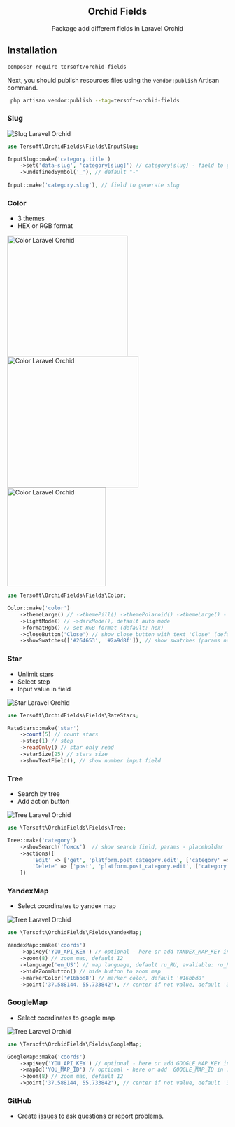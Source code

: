 <h2 align="center">Orchid Fields</h2>
<p align="center">Package add different fields in Laravel Orchid</p>


## Installation
```bash
composer require tersoft/orchid-fields
```

Next, you should publish resources files using the `vendor:publish` Artisan command.

```bash
 php artisan vendor:publish --tag=tersoft-orchid-fields
```


### Slug
<p align="left"><img src="http://terberry.ru/other-files/slug.jpg" alt="Slug Laravel Orchid"></p>

```php
use Tersoft\OrchidFields\Fields\InputSlug;

InputSlug::make('category.title')
    ->set('data-slug', 'category[slug]') // category[slug] - field to generate slug
    ->undefinedSymbol('_'), // default "-"
    
Input::make('category.slug'), // field to generate slug
```


### Color
- 3 themes
- HEX or RGB format
<p align="left">
    <img src="http://terberry.ru/other-files/color-hex.jpg" alt="Color Laravel Orchid" width="275px">
    <img src="http://terberry.ru/other-files/color-hex-2.jpg" alt="Color Laravel Orchid" width="300px">
    <img src="http://terberry.ru/other-files/color-rgb.jpg" alt="Color Laravel Orchid" width="225px">
</p>

```php
use Tersoft\OrchidFields\Fields\Color;

Color::make('color')
    ->themeLarge() // ->themePill() ->themePolaroid() ->themeLarge() - available themes
    ->lightMode() // ->darkMode(), default auto mode
    ->formatRgb() // set RGB format (default: hex)
    ->closeButton('Close') // show close button with text 'Close' (default: not show)
    ->showSwatches(['#264653', '#2a9d8f']), // show swatches (params not required default ['#264653', '#2a9d8f', '#e9c46a', '#f4a261', '#e76f51', '#d62828', '#023e8a', '#0077b6', '#0096c7', '#00b4d8', '#48cae4', ])
```


### Star
- Unlimit stars
- Select step
- Input value in field
<p align="left"><img src="http://terberry.ru/other-files/star.jpg" alt="Star Laravel Orchid"></p>

```php
use Tersoft\OrchidFields\Fields\RateStars;

RateStars::make('star')
    ->count(5) // count stars
    ->step(1) // step
    ->readOnly() // star only read
    ->starSize(25) // stars size
    ->showTextField(), // show number input field
```


### Tree
- Search by tree
- Add action button

<p align="left"><img src="http://terberry.ru/other-files/tree.jpg" alt="Tree Laravel Orchid"></p>

```php
use \Tersoft\OrchidFields\Fields\Tree;

Tree::make('category')
    ->showSearch('Поиск')  // show search field, params - placeholder
    ->actions([
        'Edit' => ['get', 'platform.post_category.edit', ['category' => '_id']], // Edit - name, get - method, platform.post_category.edit - route name, ['category' => '_id'] - params to route
        'Delete' => ['post', 'platform.post_category.edit', ['category' => '_id'], '/remove'], // Delete - name, post - method, platform.post_category.edit - route name, ['category' => '_id'] - params to route, /remove - postscript at the end
    ])
```



### YandexMap
- Select coordinates to yandex map

<p align="left"><img src="http://terberry.ru/other-files/yandex-map.jpg" alt="Tree Laravel Orchid"></p>

```php
use \Tersoft\OrchidFields\Fields\YandexMap;

YandexMap::make('coords')
    ->apiKey('YOU_API_KEY') // optional - here or add YANDEX_MAP_KEY in .env
    ->zoom(8) // zoom map, default 12
    ->language('en_US') // map language, default ru_RU, avaliable: ru_RU, ru_UA, uk_UA, tr_TR, en_RU, en_US, he_IL, en_IL
    ->hideZoomButton() // hide button to zoom map
    ->markerColor('#16bbd8') // marker color, default '#16bbd8'
    ->point('37.588144, 55.733842'), // center if not value, default '37.588144, 55.733842' Moscow
```



### GoogleMap
- Select coordinates to google map

<p align="left"><img src="http://terberry.ru/other-files/google-map.jpg" alt="Tree Laravel Orchid"></p>

```php
use \Tersoft\OrchidFields\Fields\GoogleMap;

GoogleMap::make('coords')
    ->apiKey('YOU_API_KEY') // optional - here or add GOOGLE_MAP_KEY in .env
    ->mapId('YOU_MAP_ID') // optional - here or add  GOOGLE_MAP_ID in .env
    ->zoom(8) // zoom map, default 12
    ->point('37.588144, 55.733842'), // center if not value, default '37.588144, 55.733842' Moscow
```

### GitHub
* Create [issues](https://github.com/tersoft/orchid-fields/issues) to ask questions or report problems.
